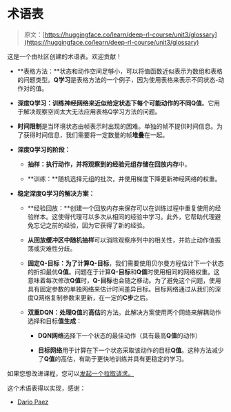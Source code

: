 # 术语表

> 原文：[https://huggingface.co/learn/deep-rl-course/unit3/glossary](https://huggingface.co/learn/deep-rl-course/unit3/glossary)

这是一个由社区创建的术语表。欢迎贡献！

+   **表格方法：**状态和动作空间足够小，可以将值函数近似表示为数组和表格的问题类型。**Q学习**是表格方法的一个例子，因为使用表格来表示不同状态-动作对的值。

+   **深度Q学习：**训练神经网络来近似给定状态下每个可能动作的不同**Q值**。它用于解决观察空间太大无法应用表格Q学习方法的问题。

+   **时间限制**是当环境状态由帧表示时出现的困难。单独的帧不提供时间信息。为了获得时间信息，我们需要将一定数量的帧**堆叠**在一起。

+   **深度Q学习的阶段：**

    +   **抽样：**执行动作，并将观察到的经验元组存储在**回放内存**中。

    +   **训练：**随机选择元组的批次，并使用梯度下降更新神经网络的权重。

+   **稳定深度Q学习的解决方案：**

    +   **经验回放：**创建一个回放内存来保存可以在训练过程中重复使用的经验样本。这使得代理可以多次从相同的经验中学习。此外，它帮助代理避免忘记之前的经验，因为它获得了新的经验。

    +   **从回放缓冲区中随机抽样**可以消除观察序列中的相关性，并防止动作值振荡或灾难性分歧。

    +   **固定Q-目标：**为了计算**Q-目标**，我们需要使用贝尔曼方程估计下一个状态的折扣最优**Q值**。问题在于计算**Q-目标**和**Q值**时使用相同的网络权重。这意味着每次修改**Q值**时，**Q-目标**也会随之移动。为了避免这个问题，使用具有固定参数的单独网络来估计时间差异目标。目标网络通过从我们的深度Q网络复制参数来更新，在一定的**C步**之后。

    +   **双重DQN：**处理**Q值**的**高估**的方法。此解决方案使用两个网络来解耦动作选择和目标**值生成**：

        +   **DQN网络**选择下一个状态的最佳动作（具有最高**Q值**的动作）

        +   **目标网络**用于计算在下一个状态采取该动作的目标**Q值**。这种方法减少了**Q值**的高估，有助于更快地训练并具有更稳定的学习。

如果您想改进课程，您可以[发起一个拉取请求。](https://github.com/huggingface/deep-rl-class/pulls)

这个术语表得以实现，感谢：

+   [Dario Paez](https://github.com/dario248)
